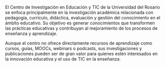 

El Centro de Investigación en Educación y TIC de la Universidad del Rosario se enfoca principalmente en la investigación académica relacionada con pedagogía, currículo, didáctica, evaluación y gestión del conocimiento en el ámbito educativo. Su objetivo es generar conocimientos que transformen las prácticas educativas y contribuyan al mejoramiento de los procesos de enseñanza y aprendizaje. 

Aunque el centro no ofrece directamente recursos de aprendizaje como cursos, guías, MOOCs, webinars o podcasts, sus investigaciones y publicaciones pueden ser de gran valor para quienes estén interesados en la innovación educativa y el uso de TIC en la enseñanza.